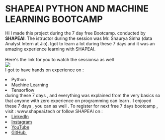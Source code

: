 # SHAPEAI PYTHON AND MACHINE LEARNING BOOTCAMP
Hi I made this project during the 7 day free Bootcamp. conducted by <b> SHAPEAI</b>.
The istructor during the session  was Mr. Shaurya Sinha (data Analyst Intern at Jio). Igot to
learn a lot during these 7 days and it was an amazing experience learning with SHAPEAI.
<br><br>
Here's the link for you to watch the sessionsa as well 
<br>
<a href="https://www.youtube.com/playlist?list=PL7zl8TDRnbulNEA-59W7wWgCWE8LEOD6h">
<img src ="https://github.com/ShapeAI/PYTHON-AND-DATA-ANALYTICS/blob/main/YOUTUBE%20THUMBNAIL-5.png"> </a>
<br> I got to have hands on experience on :
<li> Python
<li> Machine Learning 
<li> Tensorflow
<br> during these 7 days , and everything was explained from the very basics so that
anyone with zero experience on programming can learn .
I enjoyed these 7 days , you can as well . To register for next free 7 days bootcamp , visit :
<a herf=
" https://www.shapeai.tech">www.shapeai.tech</a> 
or follow SHAPEAI on :

<li><a href = 
" https://in. linkedin.com/company/shapeai">LinkedIn </a> 
<li> <a href =
" https://www.instagram.com/devtown.in/">Instagram </a> 
<li><a href = 
" https://www.youtube.com/channel/UCTUvDLTW9meuDXWcbmISPdA">YouTube </a> 
<li> <a href = 
" https://github.com/shapeai">GitHub </a>
